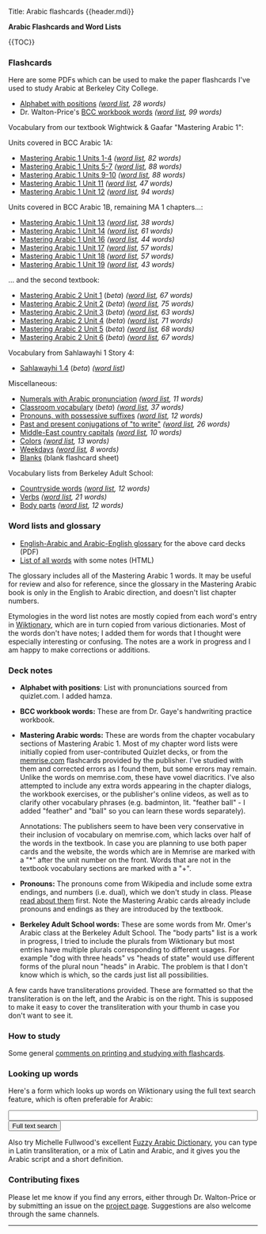 Title: Arabic flashcards {{header.mdi}} <!-- -*- my-source-command: "./run-mmd -D %s" -*- -->

<div markdown=1 id="page-wrap"> <!-- run-mmd inserts the closing tag at the bottom -->

**Arabic Flashcards and Word Lists**

{{TOC}}

### Flashcards

Here are some PDFs which can be used to make the paper flashcards I've
used to study Arabic at Berkeley City College.

- [Alphabet with positions](letters-positions.pdf) *([word list](letters-positions-words.html), 28 words)*
- Dr. Walton-Price's [BCC workbook words](bcc-workbook-words.pdf) *([word list](bcc-workbook-words-words.html), 99 words)*

Vocabulary from our textbook Wightwick & Gaafar "Mastering Arabic 1":

Units covered in BCC Arabic 1A:

- [Mastering Arabic 1 Units 1-4](ma-unit-1-4.pdf) *([word list](ma-unit-1-4-words.html), 82 words)*
- [Mastering Arabic 1 Units 5-7](ma-unit-5-7.pdf) *([word list](ma-unit-5-7-words.html), 88 words)*
- [Mastering Arabic 1 Units 9-10](ma-unit-9-10.pdf) *([word list](ma-unit-9-10-words.html), 88 words)*
- [Mastering Arabic 1 Unit 11](ma-unit-11.pdf) *([word list](ma-unit-11-words.html), 47 words)*
- [Mastering Arabic 1 Unit 12](ma-unit-12.pdf) *([word list](ma-unit-12-words.html), 94 words)*

Units covered in BCC Arabic 1B, remaining MA 1 chapters...:

- [Mastering Arabic 1 Unit 13](ma-unit-13.pdf) *([word list](ma-unit-13-words.html), 38 words)*
- [Mastering Arabic 1 Unit 14](ma-unit-14.pdf) *([word list](ma-unit-14-words.html), 61 words)*
- [Mastering Arabic 1 Unit 16](ma-unit-16.pdf) *([word list](ma-unit-16-words.html), 44 words)*
- [Mastering Arabic 1 Unit 17](ma-unit-17.pdf) *([word list](ma-unit-17-words.html), 57 words)*
- [Mastering Arabic 1 Unit 18](ma-unit-18.pdf) *([word list](ma-unit-18-words.html), 57 words)*
- [Mastering Arabic 1 Unit 19](ma-unit-19.pdf) *([word list](ma-unit-19-words.html), 43 words)*

... and the second textbook:

- [Mastering Arabic 2 Unit 1](ma-2-unit-1.pdf) (*beta*) *([word list](ma-2-unit-1-words.html), 67 words)*
- [Mastering Arabic 2 Unit 2](ma-2-unit-2.pdf) (*beta*) *([word list](ma-2-unit-2-words.html), 75 words)*
- [Mastering Arabic 2 Unit 3](ma-2-unit-3.pdf) (*beta*) *([word list](ma-2-unit-3-words.html), 63 words)*
- [Mastering Arabic 2 Unit 4](ma-2-unit-4.pdf) (*beta*) *([word list](ma-2-unit-4-words.html), 71 words)*
- [Mastering Arabic 2 Unit 5](ma-2-unit-5.pdf) (*beta*) *([word list](ma-2-unit-5-words.html), 68 words)*
- [Mastering Arabic 2 Unit 6](ma-2-unit-6.pdf) (*beta*) *([word list](ma-2-unit-6-words.html), 67 words)*

Vocabulary from Sahlawayhi 1 Story 4:

- [Sahlawayhi 1.4](sahlawayhi.pdf) (*beta*) *([word list](sahlawayhi-words.html))*

Miscellaneous:

- [Numerals with Arabic pronunciation](numerals.pdf) *([word list](numerals-words.html), 11 words)*
- [Classroom vocabulary](classroom-vocab.pdf) (*beta*) *([word list](classroom-vocab-words.html), 37 words)*
- [Pronouns, with possessive suffixes](pronouns-possessives.pdf) *([word list](pronouns-possessives-words.html), 12 words)*
- [Past and present conjugations of "to write"](verb-conj-ktb.pdf) *([word list](verb-conj-ktb-words.html), 26 words)*
- [Middle-East country capitals](capitals.pdf) *([word list](capitals-words.html), 10 words)*
- [Colors](colors.pdf) *([word list](colors-words.html), 13 words)*
- [Weekdays](weekdays.pdf) *([word list](weekdays-words.html), 8 words)*
- [Blanks](blanks.pdf) (blank flashcard sheet)

Vocabulary lists from Berkeley Adult School:

- [Countryside words](bas-countryside.pdf) *([word list](bas-countryside-words.html), 12 words)*
- [Verbs](bas-verbs.pdf) *([word list](bas-verbs-words.html), 21 words)*
- [Body parts](bas-body-parts.pdf) *([word list](bas-body-parts-words.html), 12 words)*

### Word lists and glossary

* [English-Arabic and Arabic-English
glossary](berkeleyarabic-glossary.pdf) for the above card decks (PDF)
* [List of all words](all-words.html) with some notes (HTML)

The glossary includes all of the Mastering Arabic 1 words. It may be
useful for review and also for reference, since the glossary in the
Mastering Arabic book is only in the English to Arabic direction, and
doesn't list chapter numbers.

Etymologies in the word list notes are mostly copied from each word's
entry in [Wiktionary](https://en.wiktionary.org), which are in turn
copied from various dictionaries. Most of the words don't have notes;
I added them for words that I thought were especially interesting or
confusing. The notes are a work in progress and I am happy to make
corrections or additions.

### Deck notes

* **Alphabet with positions**: List with pronunciations sourced from
quizlet.com. I added hamza.

* **BCC workbook words:** These are from Dr. Gaye's handwriting practice
workbook.

* **Mastering Arabic words:** These are words from the chapter
    vocabulary sections of Mastering Arabic 1. Most of my chapter word
    lists were initially copied from user-contributed Quizlet decks,
    or from the
    [memrise.com](https://www.memrise.com/course/1322444/mastering-arabic-1/)
    flashcards provided by the publisher. I've studied with them and
    corrected errors as I found them, but some errors may remain.
    Unlike the words on memrise.com, these have vowel diacritics. I've
    also attempted to include any extra words appearing in the chapter
    dialogs, the workbook exercises, or the publisher's online videos,
    as well as to clarify other vocabulary phrases (e.g. badminton,
    lit. "feather ball" - I added "feather" and "ball" so you can
    learn these words separately).

    Annotations: The publishers seem to have been very conservative in
    their inclusion of vocabulary on memrise.com, which lacks over
    half of the words in the textbook. In case you are planning to use
    both paper cards and the website, the words which are in Memrise
    are marked with a "*" after the unit number on the front. Words
    that are not in the textbook vocabulary sections are marked with a
    "+".

* **Pronouns:** The pronouns come from Wikipedia and include some extra
endings, and numbers (i.e. dual), which we don't study in class.
Please [read about
them](https://en.wikipedia.org/wiki/Arabic_grammar#Pronouns) first.
Note the Mastering Arabic cards already include pronouns and endings
as they are introduced by the textbook.

* **Berkeley Adult School words:** These are some words from Mr. Omer's
Arabic class at the Berkeley Adult School. The "body parts" list is a
work in progress, I tried to include the plurals from Wiktionary but
most entries have multiple plurals corresponding to different usages.
For example "dog with three heads" vs "heads of state" would use
different forms of the plural noun "heads" in Arabic. The problem is
that I don't know which is which, so the cards just list all
possibilities.

A few cards have transliterations provided. These are formatted so
that the transliteration is on the left, and the Arabic is on the
right. This is supposed to make it easy to cover the transliteration
with your thumb in case you don't want to see it.

### How to study

Some general [comments on printing and studying with flashcards](howtostudy.html).

### Looking up words

Here's a form which looks up words on Wiktionary using the full text
search feature, which is often preferable for Arabic:

<form method="get" action="https://en.wiktionary.org/wiki/Special:Search" target="_self">
<input type="text" name="search" value="" style="width:100%;">
<input type="submit" name="fulltext" value="Full text search">
</form>

Also try Michelle Fullwood's excellent [Fuzzy Arabic
Dictionary](http://fuzzyarabic.herokuapp.com/), you can type in Latin
transliteration, or a mix of Latin and Arabic, and it gives you the
Arabic script and a short definition.

### Contributing fixes

Please let me know if you find any errors, either through Dr.
Walton-Price or by submitting an issue on the [project
page](https://github.com/berkeleyarabic/flashcards). Suggestions are
also welcome through the same channels.

----
